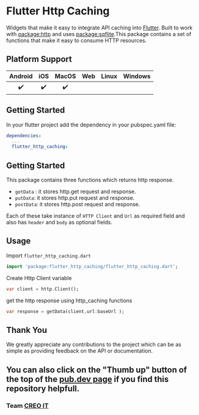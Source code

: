 # Flutter Http Caching

Widgets that make it easy to integrate API caching into [Flutter](https://flutter.dev). Built to work with [package:http](https://pub.dev/packages/http) and uses [package:sqflite](https://pub.dev/packages/sqflite).This package contains a set of functions that make it easy to consume HTTP resources.

## Platform Support

| Android |  iOS  | MacOS |  Web  | Linux | Windows |
| :-----: | :---: | :---: | :---: | :---: | :-----: |
|   ✔️   |   ✔️   |   ✔️   |     |       |         |

## Getting Started

In your flutter project add the dependency in your pubspec.yaml file:

```yml
dependencies:
  ...
  flutter_http_caching:
```

## Getting Started

This package contains three functions which returns http response.

- `getData` : it stores http.get request and response.
- `putData`: it stores http.put request and response.
- `postData`: it stores http.post request and response.

Each of these take instance of `HTTP Client` and `Url` as required field and also has `header` and
`body` as optional fields.

## Usage

Import `flutter_http_caching.dart`

```dart
import 'package:flutter_http_caching/flutter_http_caching.dart';
```
Create Http Client variable

```dart
var client = http.Client();
```

get the http response using http_caching functions
```dart
var response = getData(client,url:baseUrl );
```
## Thank You

We greatly appreciate any contributions to the project which can be as simple as providing feedback on the API or documentation.

## You can also click on the "Thumb up" button of the top of the [pub.dev page](https://pub.dev/packages/flutter_sound) if you find this repository helpfull.

### Team [CREO IT](https://www.creoit.com/)